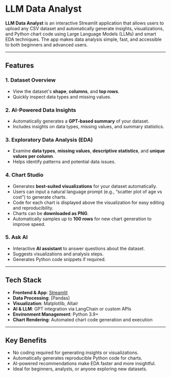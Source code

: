 # LLM Data Analyst

**LLM Data Analyst** is an interactive Streamlit application that allows users to upload any CSV dataset and automatically generate insights, visualizations, and Python chart code using Large Language Models (LLMs) and smart EDA techniques. The app makes data analysis simple, fast, and accessible to both beginners and advanced users.

---

## Features

### 1. Dataset Overview
- View the dataset's **shape**, **columns**, and **top rows**.
- Quickly inspect data types and missing values.

### 2. AI-Powered Data Insights
- Automatically generates a **GPT-based summary** of your dataset.
- Includes insights on data types, missing values, and summary statistics.

### 3. Exploratory Data Analysis (EDA)
- Examine **data types**, **missing values**, **descriptive statistics**, and **unique values per column**.
- Helps identify patterns and potential data issues.

### 4. Chart Studio
- Generates **best-suited visualizations** for your dataset automatically.
- Users can input a natural language prompt (e.g., “scatter plot of age vs cost”) to generate charts.
- Code for each chart is displayed above the visualization for easy editing and reproducibility.
- Charts can be **downloaded as PNG**.
- Automatically samples up to **100 rows** for new chart generation to improve speed.

### 5. Ask AI
- Interactive **AI assistant** to answer questions about the dataset.
- Suggests visualizations and analysis steps.
- Generates Python code snippets if required.

---

## Tech Stack

- **Frontend & App**: [Streamlit](https://datamind-8m6u8hlbkf4tezv3qdbor7.streamlit.app/)
- **Data Processing**: [Pandas]
- **Visualization**: Matplotlib, Altair
- **AI & LLM**: GPT integration via LangChain or custom APIs
- **Environment Management**: Python 3.9+
- **Chart Rendering**: Automated chart code generation and execution

---

 ## Key Benefits

- No coding required for generating insights or visualizations.
- Automatically generates reproducible Python code for charts.
- AI-powered recommendations make EDA faster and more insightful.
- Ideal for beginners, analysts, or anyone exploring new datasets.
